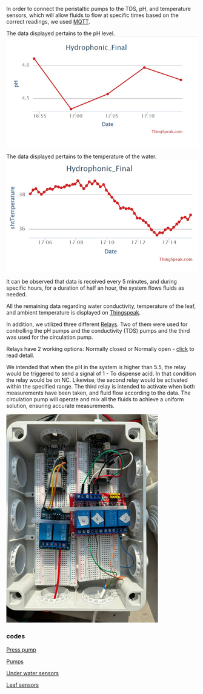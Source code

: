 In order to connect the peristaltic pumps to the TDS, pH, and temperature sensors, which will allow fluids to flow at specific times based on the correct readings, we used [MQTT](https://mqtt.org/).

The data displayed pertains to the pH level.
<img src="https://github.com/OdedHol/agrotech/blob/main/Images/WhatsApp%20Image%202023-06-28%20at%2017.17.13.jpeg">

The data displayed pertains to the temperature of the water.
<img src="https://github.com/OdedHol/agrotech/blob/main/Images/WhatsApp%20Image%202023-06-28%20at%2017.15.58.jpeg">

It can be observed that data is received every 5 minutes, and during specific hours, for a duration of half an hour, the system flows fluids as needed.

All the remaining data regarding water conductivity, temperature of the leaf, and ambient temperature is displayed on [Thingspeak](https://thingspeak.com/channels/2184926).

In addition, we utilized three different [Relays](https://randomnerdtutorials.com/guide-for-relay-module-with-arduino/). Two of them were used for controlling the pH pumps and the conductivity (TDS) pumps and 
the third was used for the circulation pump.

Relays have 2 working options: Normally closed or Normally open - [click](https://randomnerdtutorials.com/guide-for-relay-module-with-arduino/) to read detail.

We intended that when the pH in the system is higher than 5.5, the relay would be triggered to send a signal of 1 - To dispense acid. In that condition the relay would be on NC.
Likewise, the second relay would be activated within the specified range.
The third relay is intended to activate when both measurements have been taken, and fluid flow according to the data. The circulation pump will operate and mix all the fluids to achieve a uniform solution, ensuring accurate measurements.

<img src="https://github.com/OdedHol/agrotech/blob/main/Images/WhatsApp%20Image%202023-06-28%20at%2012.34.10.jpeg" width="400" height="550">

### codes

[Press pump](Codes/Pres_Pump.ino)

[Pumps](Codes/Pumps.ino)

[Under water sensors](Codes/Under_water_sensors.ino)

[Leaf sensors](Codes/leaf_sensors_ino)


                 
                
